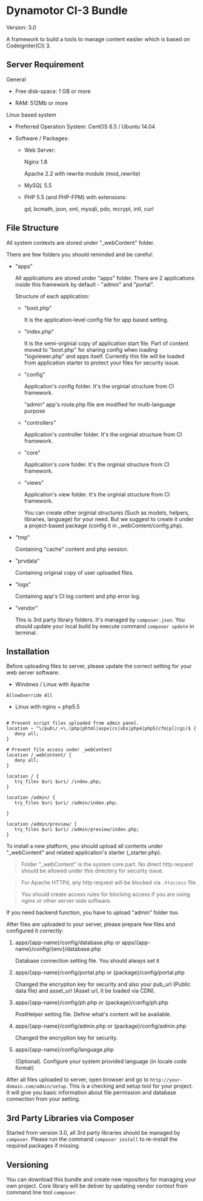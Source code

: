 # Dynamotor CI-3 Bundle

Version: 3.0

A framework to build a tools to manage content easlier which is based on Codeigniter(CI) 3.

## Server Requirement

General

- Free disk-space: 1 GB or more

- RAM: 512Mb or more 

Linux based system

- Preferred Operation System: CentOS 6.5 / Ubuntu 14.04 

- Software / Packages: 

    - Web Server: 

        Nginx 1.8 

        Apache 2.2 with rewrite module (mod_rewrite)

    - MySQL 5.5 

    - PHP 5.5 (and PHP-FPM) with extensions: 

        gd, bcmath, json, xml, mysqli, pdo, mcrypt, intl, curl 

    

## File Structure

All system contexts are stored under "_webContent" folder.

There are few folders you should reminded and be careful:

- "apps"

    All applications are stored under "apps" folder. There are 2 applications inside this framework by default - "admin" and "portal". 

    Structure of each application:

    * "boot.php" 

        It is the application-level config file for app based setting.

    * "index.php"

        It is the semi-orginial copy of application start file. Part of content moved to "boot.php" for sharing config when loading "logviewer.php" and apps itself. Currently this file will be loaded from application starter to protect your files for security issue.

    * "config"

        Application's config folder. It's the orginial structure from CI framework.

        "admin" app's route.php file are modified for multi-language purpose

    * "controllers"

        Application's controller folder. It's the orginial structure from CI framework.

    * "core"

        Application's core folder. It's the orginial structure from CI framework.

    * "views"

        Application's view folder. It's the orginial structure from CI framework.

        You can create other orginial structures (Such as models, helpers, libraries, language) for your need. But we suggest to create it under a project-based package (config it in _webContent/config.php). 

- "tmp"
   
    Containing "cache" content and php session.
   
- "prvdata"

    Containing original copy of user uploaded files.
   
- "logs"

    Containing app's CI log content and php error log.

- "vendor"

    This is 3rd party library folders. It's managed by ```composer.json```. You should update your local build by execute command ```composer update``` in terminal.


## Installation

Before uploading files to server, please update the correct setting for your web server software:


- Windows / Linux with Apache

```text
AllowOverride All
```

- Linux with nginx + php5.5 

```text

# Prevent script files uploaded from admin panel.
location ~ ^\/pub\/.+\.(php|phtml|aspx|cs|vbs|php4|php5|cfm|pl|cgi)$ {
   deny all;
}

# Prevent file access under _webContent
location /_webContent/ {
   deny all;
}

location / {
   try_files $uri $uri/ /index.php;
}

location /admin/ {
   try_files $uri $uri/ /admin/index.php;

}

location /admin/preview/ {
   try_files $uri $uri/ /admin/preview/index.php;
}

```

To install a new platform, you should upload all contents under "_webContent" and related application's starter (_starter.php). 

> Folder "_webContent" is the system core part. No direct http request should be allowed under this directory for security issue.

> For Apache HTTPd, any http request will be blocked via ```.htaccess``` file. 

> You should create access rules for blocking access if you are using nginx or other server-side software.

If you need backend function, you have to upload "admin" folder too.

After files are uploaded to your server, please prepare few files and configured it correctly:

1. apps/{app-name}/config/database.php or apps/{app-name}/config/{env}/database.php

    Database connection setting file. You should always set it

2. apps/{app-name}/config/portal.php or {package}/config/portal.php

    Changed the encryption key for security and also your pub_url (Public data file) and asset_url (Asset url, it be loaded via CDN).

3. apps/{app-name}/config/ph.php or {package}/config/ph.php

    PostHelper setting file. Define what's content will be available.

4. apps/{app-name}/config/admin.php or {package}/config/admin.php

    Changed the encryption key for security.

5. apps/{app-name}/config/language.php 

    (Optional). Configure your system provided language (in locale code format)
    
    
After all files uploaded to server, open browser and go to ```http://your-domain.com/admin/setup```. This is a checking and setup tool for your project. It will give you basic information about file permission and database connection from your setting.

## 3rd Party Libraries via Composer

Started from version 3.0, all 3rd party libraries should be managed by ```composer```. Please run the command ```composer install``` to re-install the required packages if missing.

## Versioning

You can download this bundle and create new repository for managing your own project. Core library will be deliver by updating vendor context from command line tool ```composer```.